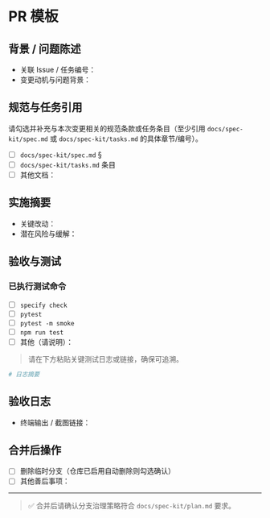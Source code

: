 # PR 模板

## 背景 / 问题陈述
- 关联 Issue / 任务编号：
- 变更动机与问题背景：

## 规范与任务引用
请勾选并补充与本次变更相关的规范条款或任务条目（至少引用 `docs/spec-kit/spec.md` 或 `docs/spec-kit/tasks.md` 的具体章节/编号）。
- [ ] `docs/spec-kit/spec.md` §
- [ ] `docs/spec-kit/tasks.md` 条目
- [ ] 其他文档：

## 实施摘要
- 关键改动：
- 潜在风险与缓解：

## 验收与测试
### 已执行测试命令
- [ ] `specify check`
- [ ] `pytest`
- [ ] `pytest -m smoke`
- [ ] `npm run test`
- [ ] 其他（请说明）：

> 请在下方粘贴关键测试日志或链接，确保可追溯。

```bash
# 日志摘要
```

## 验收日志
- 终端输出 / 截图链接：

## 合并后操作
- [ ] 删除临时分支（仓库已启用自动删除则勾选确认）
- [ ] 其他善后事项：

---
> ✅ 合并后请确认分支治理策略符合 `docs/spec-kit/plan.md` 要求。
